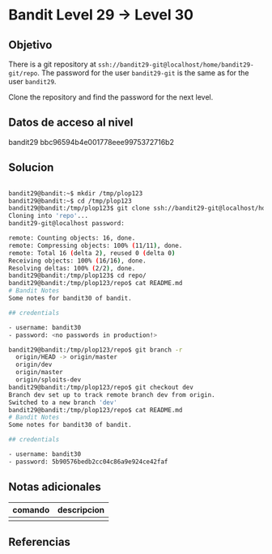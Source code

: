 # Bandit Level 29 → Level 30

## Objetivo
There is a git repository at `ssh://bandit29-git@localhost/home/bandit29-git/repo`. The password for the user `bandit29-git` is the same as for the user `bandit29`.

Clone the repository and find the password for the next level.

## Datos de acceso al nivel
bandit29
bbc96594b4e001778eee9975372716b2

## Solucion

```bash

bandit29@bandit:~$ mkdir /tmp/plop123
bandit29@bandit:~$ cd /tmp/plop123
bandit29@bandit:/tmp/plop123$ git clone ssh://bandit29-git@localhost/home/bandit29-git/repo
Cloning into 'repo'...
bandit29-git@localhost password: 

remote: Counting objects: 16, done.
remote: Compressing objects: 100% (11/11), done.
remote: Total 16 (delta 2), reused 0 (delta 0)
Receiving objects: 100% (16/16), done.
Resolving deltas: 100% (2/2), done.
bandit29@bandit:/tmp/plop123$ cd repo/
bandit29@bandit:/tmp/plop123/repo$ cat README.md 
# Bandit Notes
Some notes for bandit30 of bandit.

## credentials

- username: bandit30
- password: <no passwords in production!>

bandit29@bandit:/tmp/plop123/repo$ git branch -r
  origin/HEAD -> origin/master
  origin/dev
  origin/master
  origin/sploits-dev
bandit29@bandit:/tmp/plop123/repo$ git checkout dev
Branch dev set up to track remote branch dev from origin.
Switched to a new branch 'dev'
bandit29@bandit:/tmp/plop123/repo$ cat README.md 
# Bandit Notes
Some notes for bandit30 of bandit.

## credentials

- username: bandit30
- password: 5b90576bedb2cc04c86a9e924ce42faf
```


## Notas adicionales
 | comando | descripcion |
|---------|-------------|
| |  |

## Referencias